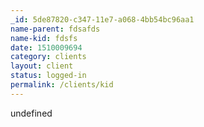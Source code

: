 ```yaml
---
_id: 5de87820-c347-11e7-a068-4bb54bc96aa1
name-parent: fdsafds
name-kid: fdsfs
date: 1510009694
category: clients
layout: client
status: logged-in
permalink: /clients/kid
---
```

undefined
